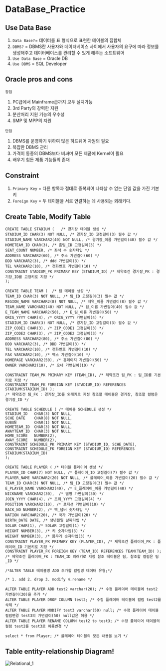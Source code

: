 # DataBase_Practice

## Use Data Base
1. `Data Base?`= 데이터를 표 형식으로 표현한 테이블의 집합체
2. `DBMS?` = DBMS란 사용자와 데이터베이스 사이에서 사용자의 요구에 따라 정보를 생성해주고 데이터베이스를 관리할 수 있게 해주는 소프트웨어
3. `Use Data Base` = Oracle DB
4. `Use DBMS` = SQL Developer

## Oracle pros and cons
`장점`
1. PC급에서 Mainframe급까지 모두 설치가능
2. 3rd Party의 강력한 지원
3. 분산처리 지원 기능의 우수성
4. SMP 및 MPP의 지원

`단점`
1. DBMS를 운영하기 위하여 많은 하드웨어 자원의 필요
2. 복잡한 DBMS 관리
3. 가격이 동종의 DBMS보다 비싸며 모든 제품에 Kernel이 필요
4. 배우기 힘든 제품 기능들의 존재

## Constraint  
1. `Primary Key` = 다른 항목과 절대로 중복되어 나타날 수 없는 단일 값을 가진 기본키
2. `Foreign Key` = 두 테이블을 서로 연결하는 데 사용되는 외래키다.

## Create Table, Modify Table
```
CREATE TABLE STADIUM (   /* 경기장 테이블 생성 */
STADIUM_ID CHAR(3) NOT NULL, /* 경기장_ID 고정길이(3) 필수 값 */
STADIUM_NAME VARCHAR2(40) NOT NULL, /* 경기장_이름 가변길이(40) 필수 값 */
HOMETEAM_ID CHAR(3), /* 홈팀_ID 고정길이(3) */
SEAT_COUNT NUMBER, /* 좌석 수 숫자타입 */
ADDRESS VARCHAR2(60), /* 주소 가변길이(60) */
DDD VARCHAR2(3), /* ddd 가변길이(3) */
TEL VARCHAR2(10), /* 전화번호 가변길이(10) */
CONSTRAINT STADIUM_PK PRIMARY KEY (STADIUM_ID) /* 제약조건 경기장_PK : 경기장_ID를 고정키로 지정 */
);

CREATE TABLE TEAM (  /* 팀 테이블 생성 */
TEAM_ID CHAR(3) NOT NULL, /* 팀_ID 고정길이(3) 필수 값 */
REGION_NAME VARCHAR2(8) NOT NULL, /* 지역_이름 가변길이(8) 필수 값 */
TEAM_NAME VARCHAR2(40) NOT NULL, /* 팀_이름 가변길이(40) 필수 값 */
E_TEAM_NAME VARCHAR2(50), /* E_팀_이름 가변길이(50) */
ORIG_YYYY CHAR(4), /* ORIG_YYYY 가변길이(4) */
STADIUM_ID CHAR(3) NOT NULL, /* 경기장_ID 고정길이(3) 필수 값 */
ZIP_CODE1 CHAR(3), /* ZIP_CODE1 고정길이(3) */
ZIP_CODE2 CHAR(3), /* ZIP_CODE2 고정길이(3) */
ADDRESS VARCHAR2(80), /* 주소 가변길이(80) */
DDD VARCHAR2(3), /* DDD 가변길이(3) */
TEL VARCHAR2(10), /* 전화번호 가변길이(10) */
FAX VARCHAR2(10), /* 팩스 가변길이(10) */
HOMEPAGE VARCHAR2(50), /* 홈페이지 가변길이(50) */
OWNER VARCHAR2(10), /* 오너 가변길이(10) */

CONSTRAINT TEAM_PK PRIMARY KEY (TEAM_ID), /* 제약조건 팀_PK : 팀_ID를 기본키로 지정 */
CONSTRAINT TEAM_FK FOREIGN KEY (STADIUM_ID) REFERENCES STADIUM(STADIUM_ID) ); 
/* 제약조건 팀_FK : 경기장_ID를 외래키로 지정 참조할 테이블은 경기장, 참조할 컬럼은 경기장_ID */

CREATE TABLE SCHEDULE ( /* 테이블 SCHEDULE 생성 */
STADIUM_ID   CHAR(3) NOT NULL,
SCHE_DATE    CHAR(8) NOT NULL,
GUBUN        CHAR(1) NOT NULL,
HOMETEAM_ID  CHAR(3) NOT NULL,
AWAYTEAM_ID  CHAR(3) NOT NULL,
HOME_SCORE   NUMBER(2),
AWAY_SCORE   NUMBER(2),
CONSTRAINT SCHEDULE_PK PRIMARY KEY (STADIUM_ID, SCHE_DATE),
CONSTRAINT SCHEDULE_FK FOREIGN KEY (STADIUM_ID) REFERENCES STADIUM(STADIUM_ID)
);

CREATE TABLE PLAYER ( /* 테이블 플레이어 생성 */
PLAYER_ID CHAR(7) NOT NULL, /* 플레이어_ID 고정길이(7) 필수 값 */
PLAYER_NAME VARCHAR2(20) NOT NULL, /* 플레이어_이름 가변길이(20) 필수 값 */
TEAM_ID CHAR(3) NOT NULL, /* 팀_ID 고정길이(3) 필수 값 */
E_PLAYER_NAME VARCHAR2(40), /* E_플레이어_이름 가변길이(40) */
NICKNAME VARCHAR2(30),  /* 별명 가변길이(30) */
JOIN_YYYY CHAR(4), /* 조회_YYYY 고정길이(4) */
POSITION VARCHAR2(10), /* 포지션 가변길이(10) */
BACK_NO NUMBER(2), /* 백_넘버 숫자타입 */
NATION VARCHAR2(20), /* 국가 가변길이(20) */
BIRTH_DATE DATE, /* 생년월일 날짜타입 */
SOLAR CHAR(1), /* SOLAR 고정길이(1) */
HEIGHT NUMBER(3), /* 키 숫자타입(3) */
WEIGHT NUMBER(3), /* 몸무게 숫자타입(3) */
CONSTRAINT PLAYER_PK PRIMARY KEY (PLAYER_ID), /* 제약조건 플레이어_PK : 플레이어_ID 기본키로 지정 */
CONSTRAINT PLAYER_FK FOREIGN KEY (TEAM_ID) REFERENCES TEAM(TEAM_ID) ); 
/* 제약조건 플레이어_FK : TEAM_ID 외래키로 지정 참조 테이블은 팀, 참조할 컬럼은 팀_ID */

/*ALTER TABLE 테이블명 ADD 추가할 칼럼명 데이터 유형;*/

/* 1. add 2. drop 3. modify 4.rename */

ALTER TABLE PLAYER ADD test2 varchar(20); /* 수정 플레이어 테이블에 test2 가변길이(20)을 추가 */
ALTER TABLE PLAYER DROP COLUMN test2; /* 수정 플레이어 테이블에 컬럼 test2를 삭제 */
ALTER TABLE PLAYER MODIFY test3 varchar(50) null; /* 수정 플레이어 테이블 컬럼변경 test3의 가변길이(50) null값은 허용 */
ALTER TABLE PLAYER RENAME COLUMN test2 to test3; /* 수정 플레이어 테이블의 컬럼 test2를 test3로 이름변경 */

select * from Player; /* 플레이어 테이블의 모든 내용을 보기 */
```

## Table entity-relationship Diagram!
![Relational_1](https://user-images.githubusercontent.com/83123393/141449694-f8ab7317-a6cb-4102-8a91-37878a7cbb3c.png)
